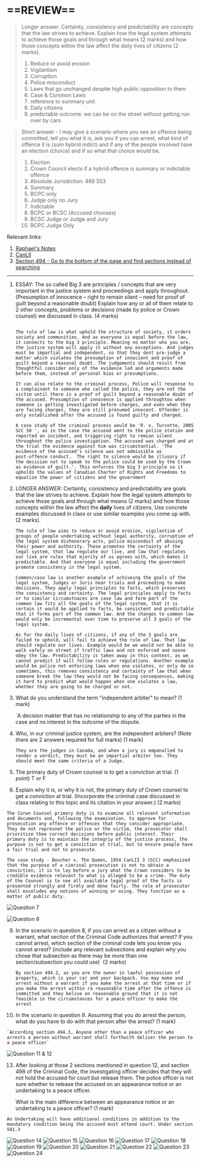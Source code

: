 # ==REVIEW==

> Longer answer: Certainty, consistency and predictability are concepts that the law strives to achieve. Explain how the legal system attempts to achieve those goals and through what means (2 marks) and how those concepts within the law affect the daily lives of citizens (2 marks).
> 
> 1.  Reduce or avoid erosion
> 	1.  Vigilantism
> 	2. Corruption
> 	3. Police misconduct
> 	4. Laws that go unchanged despite high public opposition to them 
> 2. Case & Common Laws
> 	1. reference to summary unit 
> 3. Daily citizens
> 	1. predictable outcome: we can be on the street without getting run over by cars 

> Short answer - I may give a scenario where you see an offence being committed, tell you what it is, ask you if you can arrest, what kind of offence it is (sum hybrid indict) and if any of the people involved have an election (choice) and if so what that choice would be.
> 
> 1. Election
> 	1. Crown Council elects if a hybrid offence is summary or indictable offence
> 	2. Absolute Jurisdiction: 469 553
> 2. Summary 
> 	1. BCPC only
> 	2. Judge only no Jury
> 3. Indictable
> 	1. BCPC or BCSC (Accused chooses)
> 	2. BCSC Judge or Judge and Jury
> 	3. BCPC Judge Only

Relevant links: 
1. [Raphael's Notes](https://app.milanote.com/1V9mT010QHMV0w/midterm?p=cyGO6e7SEte)
2. [CanLII](https://www.canlii.org/)
3. [Section 494 - Go to the bottom of the page and find sections instead of searching](https://laws-lois.justice.gc.ca/eng/acts/C-46/page-86.html#docCont)

---

1. ESSAY: The so called Big 3 are principles / concepts that are very important in the justice system and proceedings and apply throughout. (Presumption of innocence – right to remain silent – need for proof of guilt beyond a reasonable doubt) Explain how any or all of them relate to 2 other concepts, problems or decisions (made by police or Crown counsel) we discussed in class. (4 marks)

	```The big 3 principles can relate to the fundamental to the current Canadadian idea of the Rule of Laws: Certainty, consistency and predictability of the. Presumption of innocence and right to remain silent is applied consistently throught out the process of criminal investigation process. And it is certain that it is only proven guilty beyond a reasonable doubt. If the big 3 principle are applied consistently, then an outcome can be predicted from circumstances. 

	The rule of law is what uphold the structure of society, it orders society and communities. And as everyone is equal before the law, it connects to the big 3 principle. Meaning no matter who you are, the justice system will apply it without any exceptions. And judges must be impartial and independent, so that they dont pre-judge a matter which violates the presumption of innocient and proof of guilt beyond a reasonal doubt. The judgements should result from thoughtful consider only of the evidence led and arguments made before them, instead of personal bias or presumptions.
	
	It can also relate to the criminal process, Police will response to a complainant to someone who called the police, they are not the victim until there is a proof of guilt beyond a reasonable doubt of the accused. Presumption of innocence is applied throughtou when someone is getting investigated before charges, and even when they are facing charges, they are still presumed innocent. Offender is only established after the accused is found guilty and charged.
	
	A case study of the criminal process would be 'R. v. Turcotte, 2005 SCC 50 ', as in the case the accused went to the police station and reported an incident, and triggering right to remian silent throughout the police investigation. The accused was charged and at the trial the evidence against him was circumstantial. 'The evidence of the accused’s silence was not admissible as post‑offence conduct.  The right to silence would be illusory if the decision not to speak to the police could be used by the Crown as evidence of guilt.'. This enforces the big 3 principle so it upholds the values of Canadian Charter of Rights and Freedoms to equalize the power of citizens and the government
	```
 2. LONGER ANSWER: Certainty, consistency and predictability are goals that the law strives to achieve. Explain how the legal system attempts to achieve those goals and through what means (2 marks) and how those concepts within the law affect the **daily** lives of citizens. Use concrete examples discussed in class or use similar examples you come up with. (2 marks).
	
	```
	The rule of law aims to reduce or avoid erosion, vigilantism of groups of people undertaking without legal authority, corruption of the legal system dishonorary acts, police misconduct of abusing their power and authority. These promotes the certainty of the legal system, that law regulate our live, and law that regulates our live are rules that mjority of us agrees with, which makes it predictable. And that everyone is equal including the government promote consistency in the legal system.
	
	Common/case law is another example of achiveing the goals of the legal system, Judges or Juris hear trials and proceeding to make decisions. They apply legal principles to facts, which preserves the consistency and certainty. The legal principles apply to facts or to similar circumstnaces are case law and form part of the common law fits all the goals of the legal system, that it is certain it would be applied to facts, be consistent and predictable that it forms part of the common law. And the changes to common law would only be incremental over time to preserve all 3 goals of the legal system.
	
	As for the daily lives of citizens, if any of the 3 goals are failed to uphold, will fail to achieve the rule of law. That law should regulate our lives. Example would be we would not be able to walk safely on street if traffic laws and not enforced and noone obey the law. Predictability is taken away in this context, as we cannot predict if will follow rules or regulations. Another example would be police not enforcing laws when one violates, or only do so sometimes, this removes consistency and certainty of law that when someone break the law they would not be facing consequences, making it hard to predict what would happen when one violates a law, whether they are going to be charged or not.
	```
	
3. What do you understand the term "independent arbiter" to mean? (1 mark)
   
	`A decision makter that has no relationship to any of the parties in the case and no interest in the outcome of the dispute. 

4. Who, in our criminal justice system, are the independent arbiters? (Note there are 2 answers required for full marks) (1 mark)

 	`They are the judges in Canada, and when a jury is empanalled to render a verdict, they must be an impartial arbiter too. They should meet the same criteria of a Judge.`

4. The primary duty of Crown counsel is to get a conviction at trial. (1 point) T or F

5. Explain why it is, or why it is not, the primary duty of Crown counsel to get a conviction at trial. (Incorporate the criminal case discussed in class relating to this topic and its citation in your answer.) (2 marks)

 ```
The Corwn Counsel primary duty is to examine all relevant information and documents and, following the examination, to approve for prosecution any offence or offences that they consider appropriate. They do not represnet the police or the victim, the prosecutor shall prioritize thee correct decisions before public interest. Their primary duty is to maintain the integriy of the justice process, the purpose is not to get a conviction at trial, but to ensure people have a fair trial and not to prosecute.
 
The case study - Boucher v. The Queen, 1954 CanLII 3 (SCC) emphasized that the purpose of a cimrinal prosecution is not to obtain a conviction, it is to lay before a jury what the Crown considers to be credible evidence relevant to what is alleged to be a crime. The duty of the Counsel is to see all available legal proof of the facts is presented strongly and firmly and done fairly. The role of prosecutor shall exceludes any notions of winning or osing. They function as a matter of public duty.
 ```

![Question 7](./images/Pasted%20image%2020251017140905.png)

![Question 8](./images/Pasted%20image%2020251017140919.png)

 9. In the scenario in question 8, if you can arrest as a citizen without a warrant, what section of the Criminal Code authorizes that arrest? If you cannot arrest, which section of the criminal code lets you know you cannot arrest? (include any relevant subsections and explain why you chose that subsection as there may be more than one section/subsection you could use)  (2 marks)
 
	`By section 494.2, as you are the owner in lawful possession of property, which is your car and your backpack. You may make and arrest without a warrant if you make the arrest at that time or if you make the arrest within ra reasonable time after the offence is committed and they belive on reasonable ground that it is not feasible in the circumstances for a peace officer to make the arrest`

 10. In the scenario in question 9. Assuming that you do arrest the person, what do you have to do with that person after the arrest? (1 mark)
 
 	`According section 494.3, Anyone other than a peace officer who arrests a person without warrant shall forthwith deliver the person to a peace officer`

![Question 11 & 12](./images/Pasted%20image%2020251017141015.png)

 13. After looking at those 2 sections mentioned in question 12, and section 498 of the Criminal Code, the investigating officer decides that they will not hold the accused for court but release them. The police officer is not sure whether to release the accused on an appearance notice or an undertaking to a peace officer.
     
	 What is the main difference between an appearance notice or an undertaking to a peace officer? (1 mark)
 
 `An Undertaking will have additional conditions in addition to the mandatory condition being the accused must attend court. Under section 501.3`

![Question 14](./images/Pasted%20image%2020251017141119.png)
![Question 15](./images/Pasted%20image%2020251017141124.png)
![Question 16](./images/Pasted%20image%2020251017141130.png)
![Question 17](./images/Pasted%20image%2020251017141139.png)
![Question 18](./images/Pasted%20image%2020251017141147.png)
![Question 19](./images/Pasted%20image%2020251017141156.png)
![Question 20](./images/Pasted%20image%2020251017141203.png)
![Question 21](./images/Pasted%20image%2020251017141210.png)
![Question 22](./images/Pasted%20image%2020251017141218.png)
![Question 23](./images/Pasted%20image%2020251017141223.png)
![Question 24](./images/Pasted%20image%2020251017141229.png)
